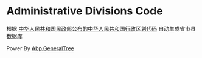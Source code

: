 # Administrative Divisions Code

根据 [中华人民共和国民政部公布的中华人民共和国行政区划代码](http://www.mca.gov.cn/article/sj/tjbz/a/) 自动生成省市县数据库

Power By [Abp.GeneralTree](https://github.com/maliming/Abp.GeneralTree)

